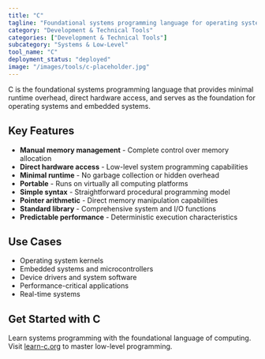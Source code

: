 ```yaml
---
title: "C"
tagline: "Foundational systems programming language for operating systems, embedded systems, and performance-critical apps"
category: "Development & Technical Tools"
categories: ["Development & Technical Tools"]
subcategory: "Systems & Low-Level"
tool_name: "C"
deployment_status: "deployed"
image: "/images/tools/c-placeholder.jpg"
---
```

C is the foundational systems programming language that provides minimal runtime overhead, direct hardware access, and serves as the foundation for operating systems and embedded systems.

## Key Features

- **Manual memory management** - Complete control over memory allocation
- **Direct hardware access** - Low-level system programming capabilities
- **Minimal runtime** - No garbage collection or hidden overhead
- **Portable** - Runs on virtually all computing platforms
- **Simple syntax** - Straightforward procedural programming model
- **Pointer arithmetic** - Direct memory manipulation capabilities
- **Standard library** - Comprehensive system and I/O functions
- **Predictable performance** - Deterministic execution characteristics

## Use Cases

- Operating system kernels
- Embedded systems and microcontrollers
- Device drivers and system software
- Performance-critical applications
- Real-time systems

## Get Started with C

Learn systems programming with the foundational language of computing. Visit [learn-c.org](https://learn-c.org) to master low-level programming.